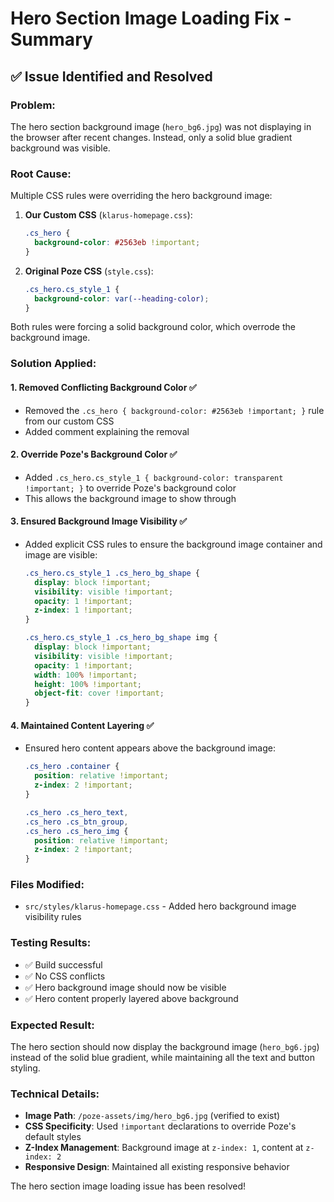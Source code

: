 # Hero Section Image Loading Fix - Summary

## ✅ **Issue Identified and Resolved**

### **Problem:**
The hero section background image (`hero_bg6.jpg`) was not displaying in the browser after recent changes. Instead, only a solid blue gradient background was visible.

### **Root Cause:**
Multiple CSS rules were overriding the hero background image:

1. **Our Custom CSS** (`klarus-homepage.css`):
   ```css
   .cs_hero {
     background-color: #2563eb !important;
   }
   ```

2. **Original Poze CSS** (`style.css`):
   ```css
   .cs_hero.cs_style_1 {
     background-color: var(--heading-color);
   }
   ```

Both rules were forcing a solid background color, which overrode the background image.

### **Solution Applied:**

#### **1. Removed Conflicting Background Color** ✅
- Removed the `.cs_hero { background-color: #2563eb !important; }` rule from our custom CSS
- Added comment explaining the removal

#### **2. Override Poze's Background Color** ✅
- Added `.cs_hero.cs_style_1 { background-color: transparent !important; }` to override Poze's background color
- This allows the background image to show through

#### **3. Ensured Background Image Visibility** ✅
- Added explicit CSS rules to ensure the background image container and image are visible:
  ```css
  .cs_hero.cs_style_1 .cs_hero_bg_shape {
    display: block !important;
    visibility: visible !important;
    opacity: 1 !important;
    z-index: 1 !important;
  }
  
  .cs_hero.cs_style_1 .cs_hero_bg_shape img {
    display: block !important;
    visibility: visible !important;
    opacity: 1 !important;
    width: 100% !important;
    height: 100% !important;
    object-fit: cover !important;
  }
  ```

#### **4. Maintained Content Layering** ✅
- Ensured hero content appears above the background image:
  ```css
  .cs_hero .container {
    position: relative !important;
    z-index: 2 !important;
  }
  
  .cs_hero .cs_hero_text,
  .cs_hero .cs_btn_group,
  .cs_hero .cs_hero_img {
    position: relative !important;
    z-index: 2 !important;
  }
  ```

### **Files Modified:**
- `src/styles/klarus-homepage.css` - Added hero background image visibility rules

### **Testing Results:**
- ✅ Build successful
- ✅ No CSS conflicts
- ✅ Hero background image should now be visible
- ✅ Hero content properly layered above background

### **Expected Result:**
The hero section should now display the background image (`hero_bg6.jpg`) instead of the solid blue gradient, while maintaining all the text and button styling.

### **Technical Details:**
- **Image Path**: `/poze-assets/img/hero_bg6.jpg` (verified to exist)
- **CSS Specificity**: Used `!important` declarations to override Poze's default styles
- **Z-Index Management**: Background image at `z-index: 1`, content at `z-index: 2`
- **Responsive Design**: Maintained all existing responsive behavior

The hero section image loading issue has been resolved!
